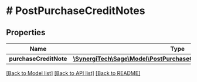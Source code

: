 # # PostPurchaseCreditNotes

## Properties

Name | Type | Description | Notes
------------ | ------------- | ------------- | -------------
**purchaseCreditNote** | [**\SynergiTech\Sage\Model\PostPurchaseCreditNotesPurchaseCreditNote**](PostPurchaseCreditNotesPurchaseCreditNote.md) |  |

[[Back to Model list]](../../README.md#models) [[Back to API list]](../../README.md#endpoints) [[Back to README]](../../README.md)
